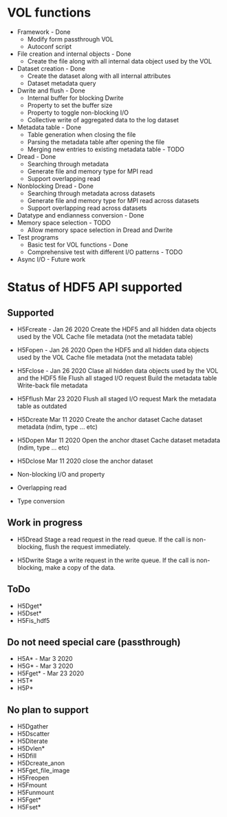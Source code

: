 
# VOL functions
* Framework - Done
  + Modify form passthrough VOL
  + Autoconf script
* File creation and internal objects - Done
  + Create the file along with all internal data object used by the VOL
* Dataset creation - Done
  + Create the dataset along with all internal attributes
  + Dataset metadata query
* Dwrite and flush - Done
  + Internal buffer for blocking Dwrite
  + Property to set the buffer size
  + Property to toggle non-blocking I/O
  + Collective write of aggregated data to the log dataset
* Metadata table - Done
  + Table generation when closing the file
  + Parsing the metadata table after opening the file
  + Merging new entries to existing metadata table - TODO
* Dread - Done
  + Searching through metadata
  + Generate file and memory type for MPI read
  + Support overlapping read
* Nonblocking Dread - Done
  + Searching through metadata across datasets
  + Generate file and memory type for MPI read across datasets
  + Support overlapping read across datasets
* Datatype and endianness conversion - Done
* Memory space selection - TODO
  + Allow memory space selection in Dread and Dwrite
* Test programs
  + Basic test for VOL functions - Done
  + Comprehensive test with different I/O patterns - TODO
* Async I/O - Future work

# Status of HDF5 API supported
## Supported
* H5Fcreate - Jan 26 2020
  Create the HDF5 and all hidden data objects used by the VOL
  Cache file metadata (not the metadata table)

* H5Fopen - Jan 26 2020
  Open the HDF5 and all hidden data objects used by the VOL
  Cache file metadata (not the metadata table)

* H5Fclose - Jan 26 2020
  Clase all hidden data objects used by the VOL and the HDF5 file
  Flush all staged I/O request
  Build the metadata table
  Write-back file metadata

* H5Fflush Mar 23 2020
  Flush all staged I/O request
  Mark the metadata table as outdated

* H5Dcreate Mar 11 2020
  Create the anchor dataset
  Cache dataset metadata (ndim, type ... etc)

* H5Dopen Mar 11 2020
  Open the anchor dtaset
  Cache dataset metadata (ndim, type ... etc)

* H5Dclose Mar 11 2020
  close the anchor dataset

* Non-blocking I/O and property
* Overlapping read
* Type conversion

## Work in progress
* H5Dread
  Stage a read request in the read queue.
  If the call is non-blocking, flush the request immediately.

* H5Dwrite
  Stage a write request in the write queue.
  If the call is non-blocking, make a copy of the data.

## ToDo
* H5Dget*
* H5Dset*
* H5Fis_hdf5

## Do not need special care (passthrough)
* H5A* - Mar 3 2020
* H5G* - Mar 3 2020
* H5Fget* - Mar 23 2020
* H5T*
* H5P*

## No plan to support
* H5Dgather
* H5Dscatter
* H5Diterate
* H5Dvlen*
* H5Dfill
* H5Dcreate_anon
* H5Fget_file_image
* H5Freopen
* H5Fmount
* H5Funmount
* H5Fget*
* H5Fset*
